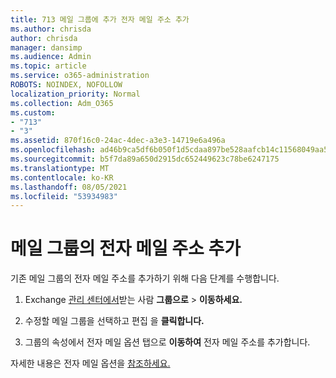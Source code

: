 ```yaml
---
title: 713 메일 그룹에 추가 전자 메일 주소 추가
ms.author: chrisda
author: chrisda
manager: dansimp
ms.audience: Admin
ms.topic: article
ms.service: o365-administration
ROBOTS: NOINDEX, NOFOLLOW
localization_priority: Normal
ms.collection: Adm_O365
ms.custom:
- "713"
- "3"
ms.assetid: 870f16c0-24ac-4dec-a3e3-14719e6a496a
ms.openlocfilehash: ad46b9ca5df6b050f1d5cdaa897be528aafcb14c11568049aa512c4f65645392
ms.sourcegitcommit: b5f7da89a650d2915dc652449623c78be6247175
ms.translationtype: MT
ms.contentlocale: ko-KR
ms.lasthandoff: 08/05/2021
ms.locfileid: "53934983"
---
```

# <a name="add-an-email-address-for-a-distribution-group"></a>메일 그룹의 전자 메일 주소 추가

기존 메일 그룹의 전자 메일 주소를 추가하기 위해 다음 단계를 수행합니다.

1. Exchange [관리 센터에서](https://outlook.office365.com/ecp/)받는 사람 **그룹으로** \> **이동하세요.**

2. 수정할 메일 그룹을 선택하고 편집 을 **클릭합니다.**

3. 그룹의 속성에서 전자 메일 옵션 탭으로 **이동하여** 전자 메일 주소를 추가합니다. 

자세한 내용은 전자 메일 옵션을 [참조하세요.](https://technet.microsoft.com/library/bb124513.aspx#emailoptions)
